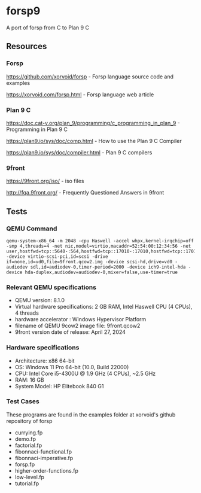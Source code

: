 # forsp9
A port of forsp from C to Plan 9 C
## Resources 

### Forsp
https://github.com/xorvoid/forsp - Forsp language source code and examples

https://xorvoid.com/forsp.html - Forsp language web article

### Plan 9 C
https://doc.cat-v.org/plan_9/programming/c_programming_in_plan_9 - Programming in Plan 9 C

https://plan9.io/sys/doc/comp.html - How to use the Plan 9 C Compiler

https://plan9.io/sys/doc/compiler.html - Plan 9 C compilers

### 9front
https://9front.org/iso/ - iso files

http://fqa.9front.org/ - Frequently Questioned Answers in 9front

## Tests

### QEMU Command
```
qemu-system-x86_64 -m 2048 -cpu Haswell -accel whpx,kernel-irqchip=off -smp 4,threads=4 -net nic,model=virtio,macaddr=52:54:00:12:34:56 -net user,hostfwd=tcp::5640-:564,hostfwd=tcp::17010-:17010,hostfwd=tcp::17019-:17019,hostfwd=tcp::12567-:567,hostfwd=tcp::17020-:17020 -device virtio-scsi-pci,id=scsi -drive if=none,id=vd0,file=9front.qcow2.img -device scsi-hd,drive=vd0 -audiodev sdl,id=audiodev-0,timer-period=2000 -device ich9-intel-hda -device hda-duplex,audiodev=audiodev-0,mixer=false,use-timer=true
```
### Relevant QEMU specifications
- QEMU version: 8.1.0
- Virtual hardware specifications: 2 GB RAM, Intel Haswell CPU (4 CPUs), 4 threads
- hardware accelerator : Windows Hypervisor Platform
- filename of QEMU 9cow2 image file: 9front.qcow2
- 9front version date of release: April 27, 2024

### Hardware specifications
- Architecture: x86 64-bit
- OS: Windows 11 Pro 64-bit (10.0, Build 22000)
- CPU: Intel Core i5-4300U @ 1.9 GHz (4 CPUs), ~2.5 GHz
- RAM: 16 GB 
- System Model: HP Elitebook 840 G1

### Test Cases
These programs are found in the examples folder at xorvoid's github repository of forsp
- currying.fp
- demo.fp
- factorial.fp
- fibonnaci-functional.fp
- fibonnaci-imperative.fp
- forsp.fp
- higher-order-functions.fp
- low-level.fp
- tutorial.fp